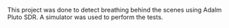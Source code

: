 This project was done to detect breathing behind the scenes using Adalm Pluto SDR. A simulator was used to perform the tests.
